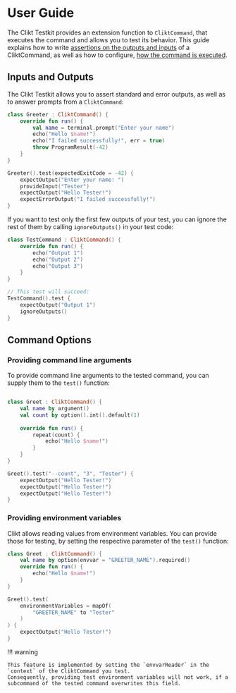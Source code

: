 # User Guide

The Clikt Testkit provides an extension function to `CliktCommand`, that executes the command and allows you to test its behavior.
This guide explains how to write [assertions on the outputs and inputs](#inputs-and-outputs) of a CliktCommand, as well as how to configure, [how the command is executed](#command-options).

## Inputs and Outputs
The Clikt Testkit allows you to assert standard and error outputs, as well as to answer prompts from a `CliktCommand`:

```kotlin
class Greeter : CliktCommand() {
    override fun run() {
        val name = terminal.prompt("Enter your name")
        echo("Hello $name!")
        echo("I failed successfully!", err = true)
        throw ProgramResult(-42)
    }
}

Greeter().test(expectedExitCode = -42) {
    expectOutput("Enter your name: ")
    provideInput("Tester")
    expectOutput("Hello Tester!")
    expectErrorOutput("I failed successfully!")
}
```

If you want to test only the first few outputs of your test, you can ignore the rest of them by calling `ignoreOutputs()` in your test code:
```kotlin
class TestCommand : CliktCommand() {
    override fun run() {
        echo("Output 1")
        echo("Output 2")
        echo("Output 3")
    }
}

// This test will succeed:
TestCommand().test {
    expectOutput("Output 1")
    ignoreOutputs()
}
```

## Command Options
### Providing command line arguments
To provide command line arguments to the tested command, you can supply them to the `test()` function:

```kotlin

class Greet : CliktCommand() {
    val name by argument()
    val count by option().int().default(1)
    
    override fun run() {
        repeat(count) {
            echo("Hello $name!")
        }
    }
}

Greet().test("--count", "3", "Tester") {
    expectOutput("Hello Tester!")
    expectOutput("Hello Tester!")
    expectOutput("Hello Tester!")
}
```

### Providing environment variables
Clikt allows reading values from environment variables.
You can provide those for testing, by setting the respective parameter of the `test()` function:
````kotlin
class Greet : CliktCommand() {
    val name by option(envvar = "GREETER_NAME").required()
    override fun run() {
        echo("Hello $name!")
    }
}

Greet().test(
    environmentVariables = mapOf(
        "GREETER_NAME" to "Tester"
    )
) {
    expectOutput("Hello Tester!")
}
````

!!! warning

    This feature is implemented by setting the `envvarReader` in the `context` of the CliktCommand you test.
    Consequently, providing test environment variables will not work, if a subcommand of the tested command overwrites this field.